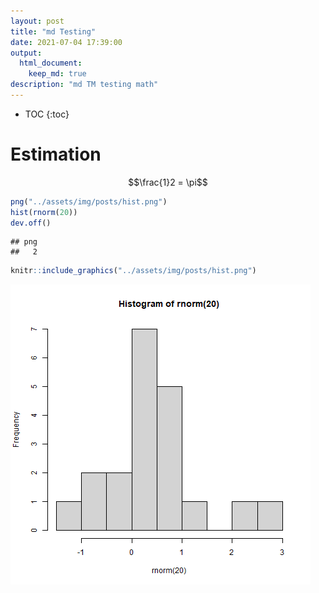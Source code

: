 ```yaml
---
layout: post
title: "md Testing"
date: 2021-07-04 17:39:00
output: 
  html_document:
    keep_md: true
description: "md TM testing math"
---
```




<!-- Frequent Worries about RCTs: Questions and Answers -->
<!-- Author: Macartan Humphreys -->

* TOC
{:toc}

# Estimation


$$\frac{1}2 = \pi$$


```r
png("../assets/img/posts/hist.png")
hist(rnorm(20))
dev.off()
```

```
## png 
##   2
```


```r
knitr::include_graphics("../assets/img/posts/hist.png")
```

<img src="../assets/img/posts/hist.png" width="480" />

